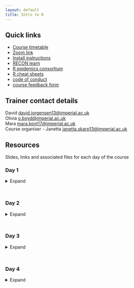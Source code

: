 ```yaml
---
layout: default
title: Intro to R
---
```


## Quick links
- [Course timetable](/resources/workshop_schedule_msf.pdf)
- [Zoom link](https://us02web.zoom.us/j/89596320569?pwd=SUl5eGtybDVQb3ZXQzhPc2JsTWtRdz09)
- [Install instructions](/resources/installation_email.pdf)
- [RECON learn](https://www.reconlearn.org)
- [R epidemics consortium](https://www.repidemicsconsortium.org)
- [R cheat sheets](https://github.com/JorgensenD/coursepage/tree/gh-pages/cheatsheets)
- [code of conduct](https://www.repidemicsconsortium.org/CODE_OF_CONDUCT/)
- [course feedback form](https://docs.google.com/forms/d/1pRj0_adFue8KwQSJINtWgH61FWdGMtE5Usmh-TvoWxA/edit)

## Trainer contact details
  David <david.jorgensen13@imperial.ac.uk>  
  Olivia <o.boyd@imperial.ac.uk>  
  Mara <mara.kont17@imperial.ac.uk>  
  Course organiser - Janetta <janetta.skarp13@imperial.ac.uk>  
  
## Resources
Slides, links and associated files for each day of the course
### Day 1
<details><summary>Expand</summary>
  
### Slides:
  - [Course expectations](/resources/CourseExpectations)
  - [Why use R?](https://www.reconlearn.org/slides/why-r/why-r.html)
  - [Introduction to R slides](https://www.reconlearn.org/slides/intro_to_r/intro_to_r)  
  - [Interactive introduction to RStudio](https://www.reconlearn.org/post/practical-intror.html)  
### Relevant sheets:
  - [Base R](/cheatsheets/base-r.pdf)  
  - [RStudio](/cheatsheets/rstudio-ide.pdf)  
  - [R syntax](/cheatsheets/syntax.pdf)
</details>

` `  
### Day 2
<details><summary>Expand</summary>

### Resources
[Stegen case study](https://www.reconlearn.org/post/stegen.html)  
### Slides
- [Importing data in R](https://www.reconlearn.org/slides/slides_bag/data_import/data_import_short.html)  
- [Good practices for reproducibility](/resources/Reproducible_statistical_analysis_with_R.pdf)  
### Relevant sheets
- [Data import](/cheatsheets/data-import.pdf)  
- [Data transformation](/cheatsheets/data-transformation.pdf)  
- [Markdown 1](/cheatsheets/rmarkdown-2.0.pdf)
- [Markdown 2](/cheatsheets/rmarkdown-reference.pdf)
- [Golden rules for reproducibility](/resources/golden_rules.html)
</details>

` `  
### Day 3
<details><summary>Expand</summary>

### Resources
- [Stegen case study](https://www.reconlearn.org/post/stegen.html)  
### Slides
- [ggplot](https://www.reconlearn.org/slides/slides_bag/ggplot2.html)  
### Relevant sheets
- [ggplot](/cheatsheets/data-visualization-2.1.pdf)
</details>

` `  
### Day 4
<details><summary>Expand</summary>

### Resources
- [Stegen case study](https://www.reconlearn.org/post/stegen.html)  
- [R4epis](https://r4epis.netlify.app/)  
### Mapping with R
- [Cartography](/cheatsheets/cartography.pdf)
- [Leaflet](/cheatsheets/leaflet.pdf)
</details>
